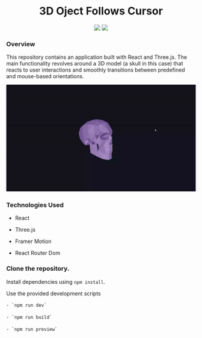 <div align='center'>

# 3D Oject Follows Cursor


![](https://img.shields.io/badge/Three.js-r162-purple) ![](https://img.shields.io/badge/React-18.2.0-blue)  


</div>

### Overview

This repository contains an application built with React and Three.js. The main functionality revolves around a 3D model (a skull in this case) that reacts to user interactions and smoothly transitions between predefined and mouse-based orientations.

![](/src/assets/skull.gif)

### Technologies Used

- React

- Three.js

- Framer Motion

- React Router Dom

<!-- [Website](https://daily-image-nasa-api.netlify.app/) -->

</div>


### Clone the repository.

Install dependencies using `npm install`.

Use the provided development scripts 

    - `npm run dev`

    - `npm run build`

    - `npm run preview`
